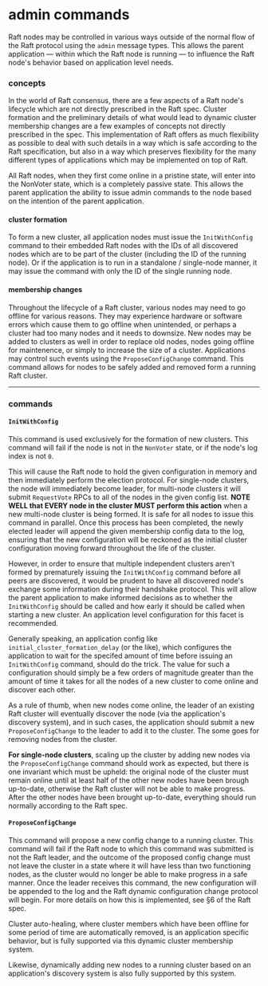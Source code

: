 admin commands
==============
Raft nodes may be controlled in various ways outside of the normal flow of the Raft protocol using the `admin` message types. This allows the parent application — within which the Raft node is running — to influence the Raft node's behavior based on application level needs.

### concepts
In the world of Raft consensus, there are a few aspects of a Raft node's lifecycle which are not directly prescribed in the Raft spec. Cluster formation and the preliminary details of what would lead to dynamic cluster membership changes are a few examples of concepts not directly prescribed in the spec. This implementation of Raft offers as much flexibility as possible to deal with such details in a way which is safe according to the Raft specification, but also in a way which preserves flexibility for the many different types of applications which may be implemented on top of Raft.

All Raft nodes, when they first come online in a pristine state, will enter into the NonVoter state, which is a completely passive state. This allows the parent application the ability to issue admin commands to the node based on the intention of the parent application.

#### cluster formation
To form a new cluster, all application nodes must issue the `InitWithConfig` command to their embedded Raft nodes with the IDs of all discovered nodes which are to be part of the cluster (including the ID of the running node). Or if the application is to run in a standalone / single-node manner, it may issue the command with only the ID of the single running node.

#### membership changes
Throughout the lifecycle of a Raft cluster, various nodes may need to go offline for various reasons. They may experience hardware or software errors which cause them to go offline when unintended, or perhaps a cluster had too many nodes and it needs to downsize. New nodes may be added to clusters as well in order to replace old nodes, nodes going offline for maintenence, or simply to increase the size of a cluster. Applications may control such events using the `ProposeConfigChange` command. This command allows for nodes to be safely added and removed form a running Raft cluster.

----

### commands
#### `InitWithConfig`
This command is used exclusively for the formation of new clusters. This command will fail if the node is not in the `NonVoter` state, or if the node's log index is not `0`.

This will cause the Raft node to hold the given configuration in memory and then immediately perform the election protocol. For single-node clusters, the node will immediately become leader, for multi-node clusters it will submit `RequestVote` RPCs to all of the nodes in the given config list. **NOTE WELL that EVERY node in the cluster MUST perform this action** when a new multi-node cluster is being formed. It is safe for all nodes to issue this command in parallel. Once this process has been completed, the newly elected leader will append the given membership config data to the log, ensuring that the new configuration will be reckoned as the initial cluster configuration moving forward throughout the life of the cluster.

However, in order to ensure that multiple independent clusters aren't formed by prematurely issuing the `InitWithConfig` command before all peers are discovered, it would be prudent to have all discovered node's exchange some information during their handshake protocol. This will allow the parent application to make informed decisions as to whether the `InitWithConfig` should be called and how early it should be called when starting a new cluster. An application level configuration for this facet is recommended.

Generally speaking, an application config like `initial_cluster_formation_delay` (or the like), which configures the application to wait for the specifed amount of time before issuing an `InitWithConfig` command, should do the trick. The value for such a configuration should simply be a few orders of magnitude greater than the amount of time it takes for all the nodes of a new cluster to come online and discover each other.

As a rule of thumb, when new nodes come online, the leader of an existing Raft cluster will eventually discover the node (via the application's discovery system), and in such cases, the application should submit a new `ProposeConfigChange` to the leader to add it to the cluster. The some goes for removing nodes from the cluster.

**For single-node clusters**, scaling up the cluster by adding new nodes via the `ProposeConfigChange` command should work as expected, but there is one invariant which must be upheld: the original node of the cluster must remain online until at least half of the other new nodes have been brough up-to-date, otherwise the Raft cluster will not be able to make progress. After the other nodes have been brought up-to-date, everything should run normally according to the Raft spec.

#### `ProposeConfigChange`
This command will propose a new config change to a running cluster. This command will fail if the Raft node to which this command was submitted is not the Raft leader, and the outcome of the proposed config change must not leave the cluster in a state where it will have less than two functioning nodes, as the cluster would no longer be able to make progress in a safe manner. Once the leader receives this command, the new configuration will be appended to the log and the Raft dynamic configuration change protocol will begin. For more details on how this is implemented, see §6 of the Raft spec.

Cluster auto-healing, where cluster members which have been offline for some period of time are automatically removed, is an application specific behavior, but is fully supported via this dynamic cluster membership system.

Likewise, dynamically adding new nodes to a running cluster based on an application's discovery system is also fully supported by this system.
